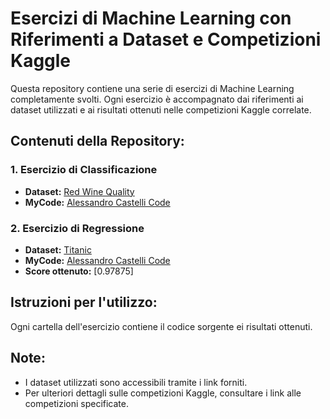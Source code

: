 # Esercizi di Machine Learning con Riferimenti a Dataset e Competizioni Kaggle

Questa repository contiene una serie di esercizi di Machine Learning completamente svolti. Ogni esercizio è accompagnato dai riferimenti ai dataset utilizzati e ai risultati ottenuti nelle competizioni Kaggle correlate.

## Contenuti della Repository:

### 1. Esercizio di Classificazione

- **Dataset:** [Red Wine Quality](https://www.kaggle.com/datasets/uciml/red-wine-quality-cortez-et-al-2009)
- **MyCode:** [Alessandro Castelli Code](https://www.kaggle.com/code/alessandromajumba/regression)

### 2. Esercizio di Regressione

- **Dataset:** [Titanic](https://www.kaggle.com/c/titanic)
- **MyCode:** [Alessandro Castelli Code](https://www.kaggle.com/code/alessandromajumba/logistic-regression-castelli)
- **Score ottenuto:** [0.97875]


## Istruzioni per l'utilizzo:

Ogni cartella dell'esercizio contiene il codice sorgente ei risultati ottenuti.

## Note:

- I dataset utilizzati sono accessibili tramite i link forniti.
- Per ulteriori dettagli sulle competizioni Kaggle, consultare i link alle competizioni specificate.
